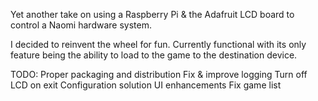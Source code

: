 Yet another take on using a Raspberry Pi & the Adafruit LCD board to control a Naomi hardware system.

I decided to reinvent the wheel for fun. Currently functional with its only feature being the ability to load to the game to the destination device.

TODO:
Proper packaging and distribution
Fix & improve logging
Turn off LCD on exit
Configuration solution
UI enhancements
Fix game list
